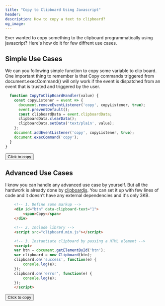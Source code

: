 ```yaml
---
title: "Copy to Clipboard Using Javascript"
header:
description: How to copy a text to clipboard?
og_image: 
---
```


Ever wanted to copy something to the clipboard programmatically using javascript? Here's how do it for few diffrent use cases.

## Simple Use Cases

We can you following simple function to copy some variable to clip board. One important thing to remember is that Copy commands triggered from document.execCommand() will only work if the event is dispatched from an event that is trusted and triggered by the user.

```javascript
  function CopyToClipBoardHandler(value) {
    const copyListener = event => {
      document.removeEventListener('copy', copyListener, true);
      event.preventDefault();
      const clipboardData = event.clipboardData;
      clipboardData.clearData();
      clipboardData.setData('text/plain', value);
    };
    document.addEventListener('copy', copyListener, true);
    document.execCommand('copy');
  }
}
```
 <div class="wrapper">
  <button class="button" id="copy1">
  Click to copy
  </button>
</div>

## Advanced Use Cases

I know you can handle any advanced use case by yourself. But all the hardwork is already done by [clipboardjs](https://clipboardjs.com/). You can set it up with few lines of code and it doesn't have any external dependencies and it's only 3KB.

```html
    <!-- 1. Define some markup -->
    <div id="btn" data-clipboard-text="1">
        <span>Copy</span>
    </div>

    <!-- 2. Include library -->
    <script src="clipboard.min.js"></script>

    <!-- 3. Instantiate clipboard by passing a HTML element -->
    <script>
    var btn = document.getElementById('btn');
    var clipboard = new Clipboard(btn);
    clipboard.on('success', function(e) {
        console.log(e);
    });
    clipboard.on('error', function(e) {
        console.log(e);
    });
    </script>
```

 <div class="wrapper">
  <button class="button" id="copy2" data-clipboard-text="Hello Clip Board!! I am from clipboardJS.">
  Click to copy
  </button>
</div>

<script src="https://cdnjs.cloudflare.com/ajax/libs/clipboard.js/1.7.1/clipboard.min.js"></script>

<script type="text/javascript">

function CopyToClipBoardHandler(text) {
  const copyListener = event => {
    document.removeEventListener("copy", copyListener, true);
    event.preventDefault();
    const clipboardData = event.clipboardData;
    clipboardData.clearData();
    clipboardData.setData("text/plain", text);
  };
  document.addEventListener("copy", copyListener, true);
  document.execCommand("copy");
}

var uc1 = 'Hello Clip Board!! I am from a varaible.';
var button1 = document.getElementById("copy1");

button1.addEventListener("click", function(e) {
  e.preventDefault();
  CopyToClipBoardHandler(uc1);
});

var btn = document.getElementById('copy2');
var clipboard = new Clipboard(btn);
clipboard.on('success', function(e) {
debugger
    console.log(e);
});
clipboard.on('error', function(e) {
    console.log(e);
});
</script>

